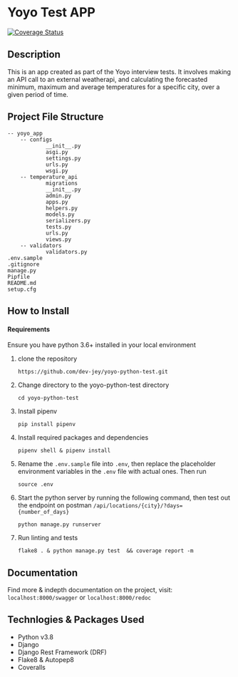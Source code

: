 # Yoyo Test APP

[![Coverage Status](https://coveralls.io/repos/github/dev-jey/yoyo-python-test/badge.svg?branch=main)](https://coveralls.io/github/dev-jey/yoyo-python-test?branch=main)

## Description
This is an app created as part of the Yoyo interview tests. It involves making an API call to an external weatherapi,
and calculating the forecasted minimum, maximum and average temperatures for a specific city, over a given period of time.

## Project File Structure
    -- yoyo_app
        -- configs
                __init__.py
                asgi.py
                settings.py
                urls.py
                wsgi.py
        -- temperature_api
                migrations
                __init__.py
                admin.py
                apps.py
                helpers.py
                models.py
                serializers.py
                tests.py
                urls.py
                views.py
        -- validators
                validators.py
    .env.sample
    .gitignore
    manage.py
    Pipfile
    README.md
    setup.cfg

## How to Install

#### Requirements
Ensure you have python 3.6+ installed in your local environment
1. clone the repository
    ```
    https://github.com/dev-jey/yoyo-python-test.git
    ```

2. Change directory to the yoyo-python-test directory
    ```
    cd yoyo-python-test
    ```

3. Install pipenv 
    ```
    pip install pipenv
    ```

4. Install required packages and dependencies
    ```
    pipenv shell & pipenv install
    ```
4. Rename the `.env.sample` file into `.env`, then replace the placeholder environment variables in the `.env` file with actual ones. Then run 
    ```
    source .env
    ```

6. Start the python server by running the following command, then test out the endpoint on postman `/api/locations/{city}/?days={number_of_days}`
    ```
    python manage.py runserver
    ```

6. Run linting and tests
    ```
    flake8 . & python manage.py test  && coverage report -m
    ```
## Documentation
Find more & indepth documentation on the project, visit: `localhost:8000/swagger` or `localhost:8000/redoc`
## Technlogies & Packages Used
- Python v3.8
- Django
- Django Rest Framework (DRF)
- Flake8 & Autopep8
- Coveralls